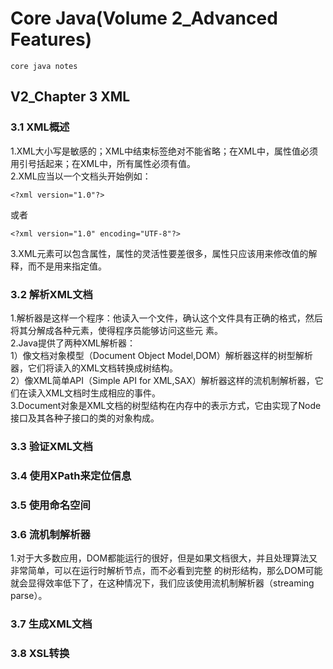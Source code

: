 # Core Java(Volume 2_Advanced Features)
    core java notes
## V2_Chapter 3 XML
### 3.1 XML概述
1.XML大小写是敏感的；XML中结束标签绝对不能省略；在XML中，属性值必须用引号括起来；在XML中，所有属性必须有值。   
2.XML应当以一个文档头开始例如：
```
<?xml version="1.0"?>
```
或者
```
<?xml version="1.0" encoding="UTF-8"?>
```
3.XML元素可以包含属性，属性的灵活性要差很多，属性只应该用来修改值的解释，而不是用来指定值。
### 3.2 解析XML文档
1.解析器是这样一个程序：他读入一个文件，确认这个文件具有正确的格式，然后将其分解成各种元素，使得程序员能够访问这些元
素。   
2.Java提供了两种XML解析器：   
1）像文档对象模型（Document Object Model,DOM）解析器这样的树型解析器，它们将读入的XML文档转换成树结构。   
2）像XML简单API（Simple API for XML,SAX）解析器这样的流机制解析器，它们在读入XML文档时生成相应的事件。   
3.Document对象是XML文档的树型结构在内存中的表示方式，它由实现了Node接口及其各种子接口的类的对象构成。
### 3.3 验证XML文档
### 3.4 使用XPath来定位信息
### 3.5 使用命名空间
### 3.6 流机制解析器
1.对于大多数应用，DOM都能运行的很好，但是如果文档很大，并且处理算法又非常简单，可以在运行时解析节点，而不必看到完整
的树形结构，那么DOM可能就会显得效率低下了，在这种情况下，我们应该使用流机制解析器（streaming parse）。   
### 3.7 生成XML文档
### 3.8 XSL转换

